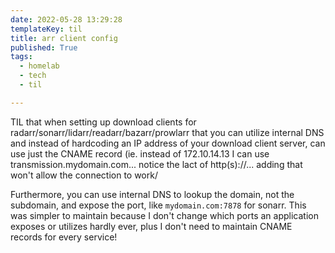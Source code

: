 ```yaml
---
date: 2022-05-28 13:29:28
templateKey: til
title: arr client config
published: True
tags:
  - homelab
  - tech
  - til

---
```


TIL that when setting up download clients for
radarr/sonarr/lidarr/readarr/bazarr/prowlarr that you can utilize internal DNS
and instead of hardcoding an IP address of your download client server, can use
just the CNAME record (ie. instead of 172.10.14.13 I can use
transmission.mydomain.com... notice the lact of http(s)://... adding that won't
allow the connection to work/

Furthermore, you can use internal DNS to lookup the domain, not the subdomain,
and expose the port, like `mydomain.com:7878` for sonarr. This was simpler to
maintain because I don't change which ports an application exposes or utilizes
hardly ever, plus I don't need to maintain CNAME records for every service!
